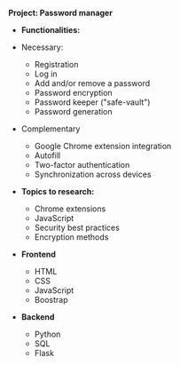 **Project: Password manager**

- **Functionalities:**
- Necessary:
    - Registration
    - Log in
    - Add and/or remove a password
    - Password encryption 
    - Password keeper ("safe-vault")
    - Password generation

- Complementary
  - Google Chrome extension integration
  - Autofill
  - Two-factor authentication
  - Synchronization across devices

- **Topics to research:**
    - Chrome extensions
    - JavaScript
    - Security best practices
    - Encryption methods

- **Frontend**
    - HTML
    - CSS
    - JavaScript
    - Boostrap

- **Backend**
    - Python
    - SQL
    - Flask